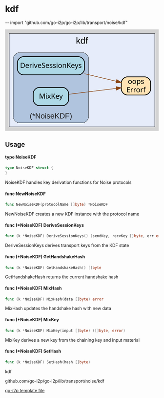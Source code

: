 # kdf
--
    import "github.com/go-i2p/go-i2p/lib/transport/noise/kdf"

![kdf.svg](kdf.svg)



## Usage

#### type NoiseKDF

```go
type NoiseKDF struct {
}
```

NoiseKDF handles key derivation functions for Noise protocols

#### func  NewNoiseKDF

```go
func NewNoiseKDF(protocolName []byte) *NoiseKDF
```
NewNoiseKDF creates a new KDF instance with the protocol name

#### func (*NoiseKDF) DeriveSessionKeys

```go
func (k *NoiseKDF) DeriveSessionKeys() (sendKey, recvKey []byte, err error)
```
DeriveSessionKeys derives transport keys from the KDF state

#### func (*NoiseKDF) GetHandshakeHash

```go
func (k *NoiseKDF) GetHandshakeHash() []byte
```
GetHandshakeHash returns the current handshake hash

#### func (*NoiseKDF) MixHash

```go
func (k *NoiseKDF) MixHash(data []byte) error
```
MixHash updates the handshake hash with new data

#### func (*NoiseKDF) MixKey

```go
func (k *NoiseKDF) MixKey(input []byte) ([]byte, error)
```
MixKey derives a new key from the chaining key and input material

#### func (*NoiseKDF) SetHash

```go
func (k *NoiseKDF) SetHash(hash []byte)
```



kdf 

github.com/go-i2p/go-i2p/lib/transport/noise/kdf

[go-i2p template file](/template.md)
